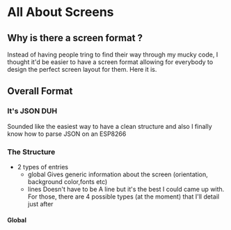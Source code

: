 # All About Screens

## Why is there a screen format ?
Instead of having people tring to find their way through my mucky code, I thought it'd be easier to have a screen format allowing for everybody to design the perfect screen layout for them.
Here it is.

## Overall Format

### It's JSON DUH
Sounded like the easiest way to have a clean structure and also I finally know how to parse JSON on an ESP8266

### The Structure
- 2 types of entries
  - global
  Gives generic information about the screen (orientation, background color,fonts etc)
  - lines
  Doesn't have to be A line but it's the best I could came up with. For those, there are 4 possible types (at the moment) that I'll detail just after

#### Global
